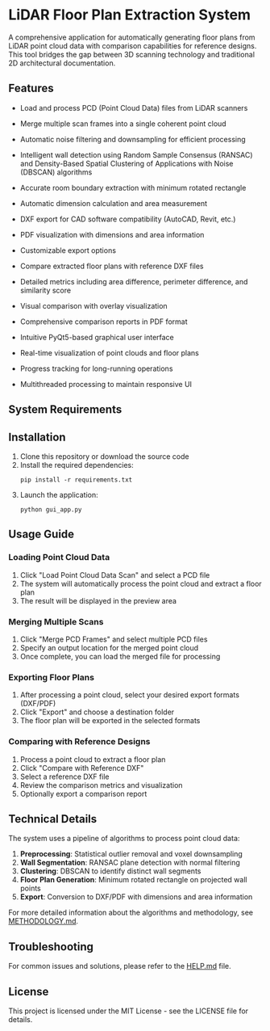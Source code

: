 # LiDAR Floor Plan Extraction System

A comprehensive application for automatically generating floor plans from LiDAR point cloud data with comparison capabilities for reference designs. This tool bridges the gap between 3D scanning technology and traditional 2D architectural documentation.

## Features

  - Load and process PCD (Point Cloud Data) files from LiDAR scanners
  - Merge multiple scan frames into a single coherent point cloud
  - Automatic noise filtering and downsampling for efficient processing

  - Intelligent wall detection using Random Sample Consensus (RANSAC) and Density-Based Spatial Clustering of Applications with Noise (DBSCAN) algorithms
  - Accurate room boundary extraction with minimum rotated rectangle
  - Automatic dimension calculation and area measurement

  - DXF export for CAD software compatibility (AutoCAD, Revit, etc.)
  - PDF visualization with dimensions and area information
  - Customizable export options

  - Compare extracted floor plans with reference DXF files
  - Detailed metrics including area difference, perimeter difference, and similarity score
  - Visual comparison with overlay visualization
  - Comprehensive comparison reports in PDF format

  - Intuitive PyQt5-based graphical user interface
  - Real-time visualization of point clouds and floor plans
  - Progress tracking for long-running operations
  - Multithreaded processing to maintain responsive UI

## System Requirements


## Installation

1. Clone this repository or download the source code
2. Install the required dependencies:
   ```
   pip install -r requirements.txt
   ```
3. Launch the application:
   ```
   python gui_app.py
   ```

## Usage Guide

### Loading Point Cloud Data

1. Click "Load Point Cloud Data Scan" and select a PCD file
2. The system will automatically process the point cloud and extract a floor plan
3. The result will be displayed in the preview area

### Merging Multiple Scans

1. Click "Merge PCD Frames" and select multiple PCD files
2. Specify an output location for the merged point cloud
3. Once complete, you can load the merged file for processing

### Exporting Floor Plans

1. After processing a point cloud, select your desired export formats (DXF/PDF)
2. Click "Export" and choose a destination folder
3. The floor plan will be exported in the selected formats

### Comparing with Reference Designs

1. Process a point cloud to extract a floor plan
2. Click "Compare with Reference DXF"
3. Select a reference DXF file
4. Review the comparison metrics and visualization
5. Optionally export a comparison report

## Technical Details

The system uses a pipeline of algorithms to process point cloud data:

1. **Preprocessing**: Statistical outlier removal and voxel downsampling
2. **Wall Segmentation**: RANSAC plane detection with normal filtering
3. **Clustering**: DBSCAN to identify distinct wall segments
4. **Floor Plan Generation**: Minimum rotated rectangle on projected wall points
5. **Export**: Conversion to DXF/PDF with dimensions and area information

For more detailed information about the algorithms and methodology, see [METHODOLOGY.md](METHODOLOGY.md).

## Troubleshooting

For common issues and solutions, please refer to the [HELP.md](HELP.md) file.

## License

This project is licensed under the MIT License - see the LICENSE file for details.



